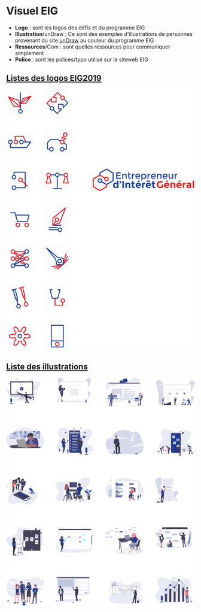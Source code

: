 # Visuel EIG

* **Logo** : sont les logos des défis et du programme EIG
* **Illustration**/unDraw : Ce sont des exemples d'illustrations de personnes provenant du site [unDraw](https://undraw.co/) au couleur du programme EIG
* **Ressources**/Com : sont quelles ressources pour communiquer simplement
* **Police** : sont les polices/typo utilisé sur le siteweb EIG 


[Listes des logos EIG2019](Visuel/Logo/LogoEIG2019.png)
---
![Liste des logos EIG2019](Visuel/Logo/LogoEIG2019.png)


[Liste des illustrations](Visuel/Illustration/Undraw/IllustrationUndraw.png)
---

![Liste des illustrations](Visuel/Illustration/Undraw/IllustrationUndraw.png)
